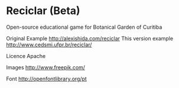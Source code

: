 # Reciclar (Beta)
Open-source educational game for Botanical Garden of Curitiba

Original Example
http://alexishida.com/reciclar
This version example
http://www.cedsmi.ufpr.br/reciclar/

Licence
Apache

Images
http://www.freepik.com/

Font
http://openfontlibrary.org/pt
